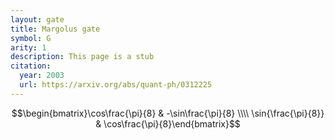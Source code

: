```yaml
---
layout: gate
title: Margolus gate
symbol: G
arity: 1
description: This page is a stub
citation:
  year: 2003
  url: https://arxiv.org/abs/quant-ph/0312225
---
```


$$\begin{bmatrix}\cos\frac{\pi}{8}   & -\sin\frac{\pi}{8} \\\\ \sin{\frac{\pi}{8}} & \cos\frac{\pi}{8}\end{bmatrix}$$
